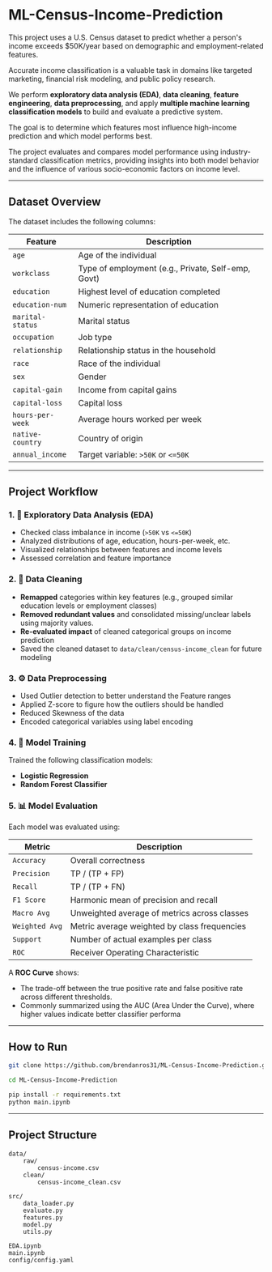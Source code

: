 # ML-Census-Income-Prediction

This project uses a U.S. Census dataset to predict whether a person's income exceeds $50K/year based on demographic and employment-related features.

Accurate income classification is a valuable task in domains like targeted marketing, financial risk modeling, and public policy research.

We perform **exploratory data analysis (EDA)**, **data cleaning**, **feature engineering**, **data preprocessing**, and apply **multiple machine learning classification models** to build and evaluate a predictive system. 

The goal is to determine which features most influence high-income prediction and which model performs best.

The project evaluates and compares model performance using industry-standard classification metrics, providing insights into both model behavior and the influence of various socio-economic factors on income level.

---

## Dataset Overview

The dataset includes the following columns:

| Feature | Description |
|---------|-------------|
| `age` | Age of the individual |
| `workclass` | Type of employment (e.g., Private, Self-emp, Govt) |
| `education` | Highest level of education completed |
| `education-num` | Numeric representation of education |
| `marital-status` | Marital status |
| `occupation` | Job type |
| `relationship` | Relationship status in the household |
| `race` | Race of the individual |
| `sex` | Gender |
| `capital-gain` | Income from capital gains |
| `capital-loss` | Capital loss |
| `hours-per-week` | Average hours worked per week |
| `native-country` | Country of origin |
| `annual_income` | Target variable: `>50K` or `<=50K` |

---

## Project Workflow

### 1. 🧼 Exploratory Data Analysis (EDA)
- Checked class imbalance in income (`>50K` vs `<=50K`)
- Analyzed distributions of age, education, hours-per-week, etc.
- Visualized relationships between features and income levels
- Assessed correlation and feature importance

### 2. 🧽 Data Cleaning
- **Remapped** categories within key features (e.g., grouped similar education levels or employment classes)
- **Removed redundant values** and consolidated missing/unclear labels using majority values.
- **Re-evaluated impact** of cleaned categorical groups on income prediction
- Saved the cleaned dataset to `data/clean/census-income_clean` for future modeling

### 3. ⚙️ Data Preprocessing
- Used Outlier detection to better understand the Feature ranges
- Applied Z-score to figure how the outliers should be handled
- Reduced Skewness of the data
- Encoded categorical variables using label encoding

### 4. 🤖 Model Training
Trained the following classification models:

- **Logistic Regression**
- **Random Forest Classifier**

### 5. 📊 Model Evaluation

Each model was evaluated using:

| Metric | Description |
|--------|-------------|
| `Accuracy` | Overall correctness |
| `Precision` | TP / (TP + FP) |
| `Recall` | TP / (TP + FN) |
| `F1 Score` | Harmonic mean of precision and recall |
| `Macro Avg` | Unweighted average of metrics across classes |
| `Weighted Avg` | Metric average weighted by class frequencies |
| `Support` | Number of actual examples per class |
| `ROC` | Receiver Operating Characteristic

A **ROC Curve** shows: 
- The trade-off between the true positive rate and false positive rate across different thresholds. 
- Commonly summarized using the AUC (Area Under the Curve), where higher values indicate better classifier performa

---

## How to Run
```bash
git clone https://github.com/brendanros31/ML-Census-Income-Prediction.git

cd ML-Census-Income-Prediction

pip install -r requirements.txt
python main.ipynb
```

---

## Project Structure
```
data/
    raw/
        census-income.csv
    clean/
        census-income_clean.csv

src/
    data_loader.py
    evaluate.py
    features.py
    model.py
    utils.py

EDA.ipynb
main.ipynb
config/config.yaml
```